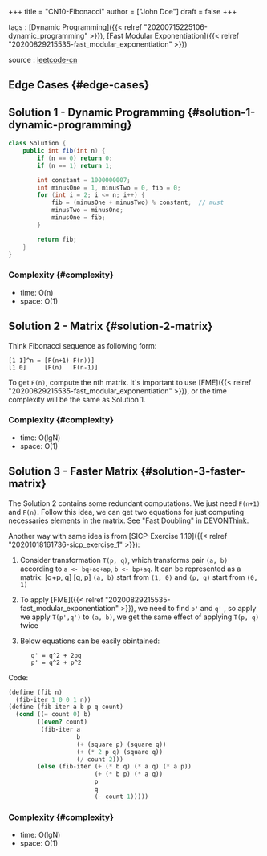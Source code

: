 +++
title = "CN10-Fibonacci"
author = ["John Doe"]
draft = false
+++

tags
: [Dynamic Programming]({{< relref "20200715225106-dynamic_programming" >}}), [Fast Modular Exponentiation]({{< relref "20200829215535-fast_modular_exponentiation" >}})

source
: [leetcode-cn](https://leetcode-cn.com/problems/fei-bo-na-qi-shu-lie-lcof/)


## Edge Cases {#edge-cases}


## Solution 1 - Dynamic Programming {#solution-1-dynamic-programming}

```java
class Solution {
    public int fib(int n) {
        if (n == 0) return 0;
        if (n == 1) return 1;

        int constant = 1000000007;
        int minusOne = 1, minusTwo = 0, fib = 0;
        for (int i = 2; i <= n; i++) {
            fib = (minusOne + minusTwo) % constant;  // must
            minusTwo = minusOne;
            minusOne = fib;
        }

        return fib;
    }
}
```


### Complexity {#complexity}

-   time: O(n)
-   space: O(1)


## Solution 2 - Matrix {#solution-2-matrix}

Think Fibonacci sequence as following form:

```nil
[1 1]^n = [F(n+1) F(n))]
[1 0]     [F(n)   F(n-1)]
```

To get `F(n)`, compute the nth matrix.
It's important to use [FME]({{< relref "20200829215535-fast_modular_exponentiation" >}}), or the time complexity will be the same as Solution 1.


### Complexity {#complexity}

-   time: O(lgN)
-   space: O(1)


## Solution 3 - Faster Matrix {#solution-3-faster-matrix}

The Solution 2 contains some redundant computations. We just need `F(n+1)` and `F(n)`. Follow this idea, we can get two equations for just computing necessaries elements in the matrix. See "Fast Doubling" in [DEVONThink](x-devonthink-item://B099898C-3165-4CA8-BB46-A10AC39C2A97).

Another way with same idea is from [SICP-Exercise 1.19]({{< relref "20201018161736-sicp_exercise_1" >}}):

1.  Consider transformation `T(p, q)`, which transforms pair `(a, b)` according to `a <- bq+aq+ap`, `b <- bp+aq`. It can be represented as a matrix:
    [q+p, q]
    [q,   p]
    `(a, b)` start from `(1, 0)` and `(p, q)` start from `(0, 1)`
2.  To apply [FME]({{< relref "20200829215535-fast_modular_exponentiation" >}}), we need to find `p'` and `q'` , so apply we apply `T(p',q')` to `(a, b)`, we get the same effect of applying `T(p, q)` twice
3.  Below equations can be easily obintained:

    ```nil
       q' = q^2 + 2pq
       p' = q^2 + p^2
    ```

Code:

```scheme
(define (fib n)
  (fib-iter 1 0 0 1 n))
(define (fib-iter a b p q count)
  (cond ((= count 0) b)
        ((even? count)
         (fib-iter a
                   b
                   (+ (square p) (square q))
                   (+ (* 2 p q) (square q))
                   (/ count 2)))
        (else (fib-iter (+ (* b q) (* a q) (* a p))
                        (+ (* b p) (* a q))
                        p
                        q
                        (- count 1)))))
```


### Complexity {#complexity}

-   time: O(lgN)
-   space: O(1)
